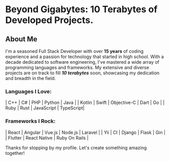 # Beyond Gigabytes: 10 Terabytes of Developed Projects.

## About Me
I'm a seasoned Full Stack Developer with over **15 years** of coding experience and a passion for technology that started in high school. With a decade dedicated to software engineering, I've mastered a wide array of programming languages and frameworks. My extensive and diverse projects are on track to fill ***10 terabytes*** soon, showcasing my dedication and breadth in the field.

### Languages I Love:

| C++       | C#        | PHP       | Python    | Java      |
| Kotlin    | Swift     | Objective-C | Dart     | Go        |
| Ruby      | Rust      | JavaScript | TypeScript|

### Frameworks I Rock:

| React     | Angular   | Vue.js    | Node.js   | Laravel   |
| Yii       | CI        | Django    | Flask     | Gin       |
| Flutter   | React Native | Ruby On Rails |

Thanks for stopping by my profile. Let's create something amazing together!
